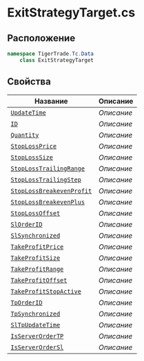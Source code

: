 
# ExitStrategyTarget.cs
## Расположение
```csharp
namespace TigerTrade.Tc.Data  
    class ExitStrategyTarget
```

## Свойства
| Название | Описание |
| --- | --- |
| [`UpdateTime`](./Свойства/UpdateTime.md) | *Описание* |
| [`ID`](./Свойства/ID.md) | *Описание* |
| [`Quantity`](./Свойства/Quantity.md) | *Описание* |
| [`StopLossPrice`](./Свойства/StopLossPrice.md) | *Описание* |
| [`StopLossSize`](./Свойства/StopLossSize.md) | *Описание* |
| [`StopLossTrailingRange`](./Свойства/StopLossTrailingRange.md) | *Описание* |
| [`StopLossTrailingStep`](./Свойства/StopLossTrailingStep.md) | *Описание* |
| [`StopLossBreakevenProfit`](./Свойства/StopLossBreakevenProfit.md) | *Описание* |
| [`StopLossBreakevenPlus`](./Свойства/StopLossBreakevenPlus.md) | *Описание* |
| [`StopLossOffset`](./Свойства/StopLossOffset.md) | *Описание* |
| [`SlOrderID`](./Свойства/SlOrderID.md) | *Описание* |
| [`SlSynchronized`](./Свойства/SlSynchronized.md) | *Описание* |
| [`TakeProfitPrice`](./Свойства/TakeProfitPrice.md) | *Описание* |
| [`TakeProfitSize`](./Свойства/TakeProfitSize.md) | *Описание* |
| [`TakeProfitRange`](./Свойства/TakeProfitRange.md) | *Описание* |
| [`TakeProfitOffset`](./Свойства/TakeProfitOffset.md) | *Описание* |
| [`TakeProfitStopActive`](./Свойства/TakeProfitStopActive.md) | *Описание* |
| [`TpOrderID`](./Свойства/TpOrderID.md) | *Описание* |
| [`TpSynchronized`](./Свойства/TpSynchronized.md) | *Описание* |
| [`SlTpUpdateTime`](./Свойства/SlTpUpdateTime.md) | *Описание* |
| [`IsServerOrderTP`](./Свойства/IsServerOrderTP.md) | *Описание* |
| [`IsServerOrderSl`](./Свойства/IsServerOrderSl.md) | *Описание* |
